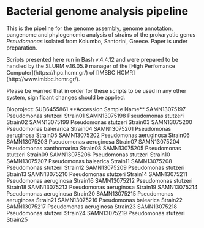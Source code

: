 # Bacterial genome analysis pipeline
<p>This is the pipeline for the genome assembly, genome annotation, pangenome and phylogenomic analysis of strains of the prokaryotic genus <em>Pseudomonas</em> isolated from Kolumbo, Santorini, Greece. Paper is under preparation. </p>
<p>Scripts presented here run in Bash v.4.4.12 and were prepared to be handled by the SLURM v.16.05.9 manager of the [High Perfomance Computer](https://hpc.hcmr.gr/) of [IMBBC HCMR](http://www.imbbc.hcmr.gr/).</p>
<p>Please be warned that in order for these scripts to be used in any other system, significant changes should be applied.</p>
<p>Bioproject: SUB6455861  
**Accession	Sample Name**  
SAMN13075197	Pseudomonas stutzeri Strain01  
SAMN13075198	Pseudomonas stutzeri Strain02  	
SAMN13075199	Pseudomonas stutzeri Strain03  
SAMN13075200	Pseudomonas balerarica Strain04  
SAMN13075201	Pseudomonas aeruginosa Strain05  
SAMN13075202	Pseudomonas aeruginosa Strain06  
SAMN13075203	Pseudomonas aeruginosa Strain07  
SAMN13075204	Pseudomonas xanthomarina Strain08  
SAMN13075205	Pseudomonas stutzeri Strain09  
SAMN13075206	Pseudomonas stutzeri Strain10  
SAMN13075207	Pseudomonas balearica Strain11  
SAMN13075208	Pseudomonas stutzeri Strain12  
SAMN13075209	Pseudomonas stutzeri Strain13  
SAMN13075210	Pseudomonas stutzeri Strain14  	
SAMN13075211	Pseudomonas aeruginosa Strain16  
SAMN13075212	Pseudomonas stutzeri Strain18  
SAMN13075213	Pseudomonas aeruginosa Strain19  
SAMN13075214	Pseudomonas aeruginosa Strain20  
SAMN13075215	Pseudomonas aeruginosa Strain21  
SAMN13075216	Pseudomonas balearica Strain22  
SAMN13075217	Pseudomonas aeruginosa Strain23  
SAMN13075218	Pseudomonas stutzeri Strain24  
SAMN13075219	Pseudomonas stutzeri Strain25
</p>
